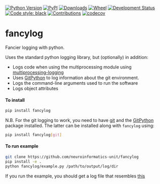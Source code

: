 [![Python Version](https://img.shields.io/pypi/pyversions/fancylog.svg)](https://pypi.org/project/fancylog)
[![PyPI](https://img.shields.io/pypi/v/fancylog.svg)](https://pypi.org/project/fancylog)
[![Downloads](https://pepy.tech/badge/fancylog)](https://pepy.tech/project/fancylog)
[![Wheel](https://img.shields.io/pypi/wheel/fancylog.svg)](https://pypi.org/project/fancylog)
[![Development Status](https://img.shields.io/pypi/status/fancylog.svg)](https://github.com/neuroinformatics-unit/fancylog)
[![Code style: black](https://img.shields.io/badge/code%20style-black-000000.svg)](https://github.com/python/black)
[![Contributions](https://img.shields.io/badge/Contributions-Welcome-brightgreen.svg)](https://github.com/neuroinformatics-unit/fancylog)
[![codecov](https://codecov.io/gh/neuroinformatics-unit/fancylog/graph/badge.svg?token=5VJ0SM7S4W)](https://codecov.io/gh/neuroinformatics-unit/fancylog)

# fancylog
Fancier logging with python.

Uses the standard python logging library, but (optionally) in addition:
* Logs code when using the multiprocessing module using
[multiprocessing-logging](https://github.com/jruere/multiprocessing-logging)
* Uses [GitPython](https://github.com/gitpython-developers/GitPython)
to log information about the git environment.
* Logs the command-line arguments used to run the software
* Logs object attributes


#### To install
```bash
pip install fancylog
```

N.B. For the git logging to work, you need to have [git](https://git-scm.com/) and the
[GitPython](https://github.com/gitpython-developers/GitPython) package
installed. The latter can be installed along with `fancylog` using:

```bash
pip install fancylog[git]
```

#### To run example
```bash
git clone https://github.com/neuroinformatics-unit/fancylog
pip install -e .
python fancylog/example.py /path/to/output/log/dir
```

If you run the example, you should get a log file that resembles
[this](fancylog_2019-10-18_15-30-12.log)
